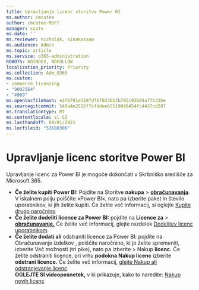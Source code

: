```yaml
---
title: Upravljanje licenc storitve Power BI
ms.author: cmcatee
author: cmcatee-MSFT
manager: scotv
ms.date: ''
ms.reviewer: nicholak, sinakassaw
ms.audience: Admin
ms.topic: article
ms.service: o365-administration
ROBOTS: NOINDEX, NOFOLLOW
localization_priority: Priority
ms.collection: Adm_O365
ms.custom:
- commerce_licensing
- "9002564"
- "4969"
ms.openlocfilehash: e2f6701e310fdf670236b3b795c93b04a7fb32be
ms.sourcegitcommit: 540a4e2515f7cfddee65519046454fc4437cd287
ms.translationtype: MT
ms.contentlocale: sl-SI
ms.lasthandoff: 08/01/2021
ms.locfileid: "53688306"
---
```

# <a name="power-bi-license-management"></a>Upravljanje licenc storitve Power BI

Upravljanje licenc za Power BI je mogoče dokončati v Skrbniško središče za Microsoft 365.

- **Če želite kupiti Power BI:** Pojdite na Storitve **nakupa** \> **[obračunavanja](https://go.microsoft.com/fwlink/p/?linkid=868433)**. V iskalnem polju poiščite »Power BI«, nato pa izberite paket in število uporabnikov, ki jih želite kupiti. Če želite več informacij, si oglejte [Kupite drugo naročnino](/microsoft-365/commerce/try-or-buy-microsoft-365#buy-a-different-subscription)
- **Če želite dodeliti licence za Power BI:** pojdite na **Licence za**  >  **[obračunavanje.](https://go.microsoft.com/fwlink/p/?linkid=842264)** Če želite več informacij, glejte razdelek [Dodelitev licenc uporabnikom](/microsoft-365/admin/manage/assign-licenses-to-users).
- **Če želite dodati ali** odstraniti licence za Power BI: pojdite na Obračunavanje izdelkov , poiščite naročnino, ki jo želite spremeniti, izberite Več možnosti (tri pike), nato pa izberite  >  **[](https://go.microsoft.com/fwlink/p/?linkid=842054)** Nakup **licenc.**  Če želite odstraniti licence, pri vrhu **podokna Nakup licenc** izberite **odstrani licence.** Če želite več informacij, [glejte Nakup ali odstranjevanje licenc](/microsoft-365/commerce/licenses/buy-licenses).\
**OGLEJTE SI videoposnetek,** v ki prikazuje, kako to naredite: [Nakup novih licenc](https://go.microsoft.com/fwlink/p/?linkid=2154857)